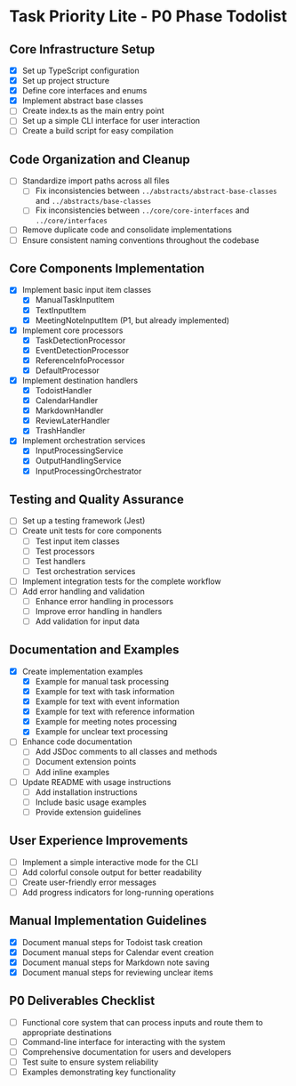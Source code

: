 # Task Priority Lite - P0 Phase Todolist

## Core Infrastructure Setup

- [x] Set up TypeScript configuration
- [x] Set up project structure
- [x] Define core interfaces and enums
- [x] Implement abstract base classes
- [ ] Create index.ts as the main entry point
- [ ] Set up a simple CLI interface for user interaction
- [ ] Create a build script for easy compilation

## Code Organization and Cleanup

- [ ] Standardize import paths across all files
  - [ ] Fix inconsistencies between `../abstracts/abstract-base-classes` and `../abstracts/base-classes`
  - [ ] Fix inconsistencies between `../core/core-interfaces` and `../core/interfaces`
- [ ] Remove duplicate code and consolidate implementations
- [ ] Ensure consistent naming conventions throughout the codebase

## Core Components Implementation

- [x] Implement basic input item classes
  - [x] ManualTaskInputItem
  - [x] TextInputItem
  - [x] MeetingNoteInputItem (P1, but already implemented)
- [x] Implement core processors
  - [x] TaskDetectionProcessor
  - [x] EventDetectionProcessor
  - [x] ReferenceInfoProcessor
  - [x] DefaultProcessor
- [x] Implement destination handlers
  - [x] TodoistHandler
  - [x] CalendarHandler
  - [x] MarkdownHandler
  - [x] ReviewLaterHandler
  - [x] TrashHandler
- [x] Implement orchestration services
  - [x] InputProcessingService
  - [x] OutputHandlingService
  - [x] InputProcessingOrchestrator

## Testing and Quality Assurance

- [ ] Set up a testing framework (Jest)
- [ ] Create unit tests for core components
  - [ ] Test input item classes
  - [ ] Test processors
  - [ ] Test handlers
  - [ ] Test orchestration services
- [ ] Implement integration tests for the complete workflow
- [ ] Add error handling and validation
  - [ ] Enhance error handling in processors
  - [ ] Improve error handling in handlers
  - [ ] Add validation for input data

## Documentation and Examples

- [x] Create implementation examples
  - [x] Example for manual task processing
  - [x] Example for text with task information
  - [x] Example for text with event information
  - [x] Example for text with reference information
  - [x] Example for meeting notes processing
  - [x] Example for unclear text processing
- [ ] Enhance code documentation
  - [ ] Add JSDoc comments to all classes and methods
  - [ ] Document extension points
  - [ ] Add inline examples
- [ ] Update README with usage instructions
  - [ ] Add installation instructions
  - [ ] Include basic usage examples
  - [ ] Provide extension guidelines

## User Experience Improvements

- [ ] Implement a simple interactive mode for the CLI
- [ ] Add colorful console output for better readability
- [ ] Create user-friendly error messages
- [ ] Add progress indicators for long-running operations

## Manual Implementation Guidelines

- [x] Document manual steps for Todoist task creation
- [x] Document manual steps for Calendar event creation
- [x] Document manual steps for Markdown note saving
- [x] Document manual steps for reviewing unclear items

## P0 Deliverables Checklist

- [ ] Functional core system that can process inputs and route them to appropriate destinations
- [ ] Command-line interface for interacting with the system
- [ ] Comprehensive documentation for users and developers
- [ ] Test suite to ensure system reliability
- [ ] Examples demonstrating key functionality
